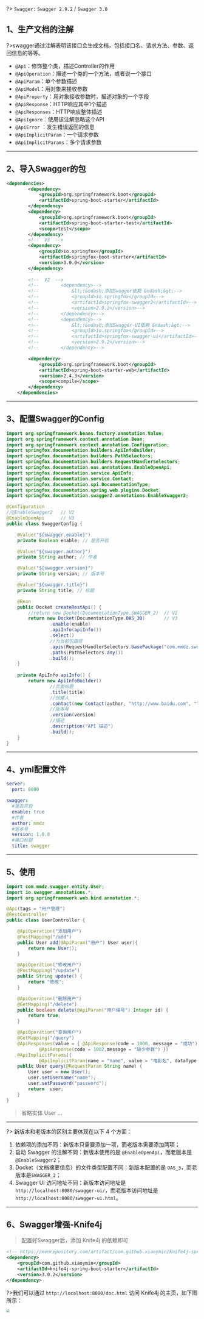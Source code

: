 ?> `Swagger:`       `Swagger 2.9.2` / `Swagger 3.0`

## 1、生产文档的注解

?>swagger通过注解表明该接口会生成文档，包括接口名、请求方法、参数、返回信息的等等。

- `@Api`：修饰整个类，描述Controller的作用
- `@ApiOperation`：描述一个类的一个方法，或者说一个接口
- `@ApiParam`：单个参数描述
- `@ApiModel`：用对象来接收参数
- `@ApiProperty`：用对象接收参数时，描述对象的一个字段
- `@ApiResponse`：HTTP响应其中1个描述
- `@ApiResponses`：HTTP响应整体描述
- `@ApiIgnore`：使用该注解忽略这个API
- `@ApiError` ：发生错误返回的信息
- `@ApiImplicitParam`：一个请求参数
- `@ApiImplicitParams`：多个请求参数

------

## 2、导入Swagger的包

```xml
<dependencies>
        <dependency>
            <groupId>org.springframework.boot</groupId>
            <artifactId>spring-boot-starter</artifactId>
        </dependency>
        <dependency>
            <groupId>org.springframework.boot</groupId>
            <artifactId>spring-boot-starter-test</artifactId>
            <scope>test</scope>
        </dependency>
		<!--  V3  -->
        <dependency>
            <groupId>io.springfox</groupId>
            <artifactId>springfox-boot-starter</artifactId>
            <version>3.0.0</version>
        </dependency>
    
    	<!--  V2  -->
        <!--        <dependency>-->
        <!--            &lt;!&ndash;添加Swagger依赖 &ndash;&gt;-->
        <!--            <groupId>io.springfox</groupId>-->
        <!--            <artifactId>springfox-swagger2</artifactId>-->
        <!--            <version>2.9.2</version>-->
        <!--        </dependency>-->
        <!--        <dependency>-->
        <!--            &lt;!&ndash;添加Swagger-UI依赖 &ndash;&gt;-->
        <!--            <groupId>io.springfox</groupId>-->
        <!--            <artifactId>springfox-swagger-ui</artifactId>-->
        <!--            <version>2.9.2</version>-->
        <!--        </dependency>-->

        <dependency>
            <groupId>org.springframework.boot</groupId>
            <artifactId>spring-boot-starter-web</artifactId>
            <version>2.4.3</version>
            <scope>compile</scope>
        </dependency>
    </dependencies>
```

------

## 3、配置Swagger的Config

```java
import org.springframework.beans.factory.annotation.Value;
import org.springframework.context.annotation.Bean;
import org.springframework.context.annotation.Configuration;
import springfox.documentation.builders.ApiInfoBuilder;
import springfox.documentation.builders.PathSelectors;
import springfox.documentation.builders.RequestHandlerSelectors;
import springfox.documentation.oas.annotations.EnableOpenApi;
import springfox.documentation.service.ApiInfo;
import springfox.documentation.service.Contact;
import springfox.documentation.spi.DocumentationType;
import springfox.documentation.spring.web.plugins.Docket;
import springfox.documentation.swagger2.annotations.EnableSwagger2;

@Configuration
//@EnableSwagger2   // V2
@EnableOpenApi	    // V3
public class SwaggerConfig {

    @Value("${swagger.enable}")
    private Boolean enable; // 是否开启

    @Value("${swagger.author}")
    private String author; // 作者

    @Value("${swagger.version}")
    private String version; // 版本号

    @Value("${swagger.title}")
    private String title; // 标题

    @Bean
    public Docket createRestApi() {
        //return new Docket(DocumentationType.SWAGGER_2)  // V2
        return new Docket(DocumentationType.OAS_30)       // V3
                .enable(enable)
                .apiInfo(apiInfo())
                .select()
                //为当前包路径
                .apis(RequestHandlerSelectors.basePackage("com.mmdz.swagger.controller"))
                .paths(PathSelectors.any())
                .build();
    }
    
    private ApiInfo apiInfo() {
        return new ApiInfoBuilder()
                //页面标题
                .title(title)
                //创建人
                .contact(new Contact(author, "http://www.baidu.com", ""))
                //版本号
                .version(version)
                //描述
                .description("API 描述")
                .build();
    }
}
```

------

## 4、yml配置文件

```yml
server:
  port: 8000

swagger:
  #是否开启
  enable: true
  #作者
  author: mmdz
  #版本号
  version: 1.0.0
  #接口标题
  title: swagger

```

------

## 5、使用

```java
import com.mmdz.swagger.entity.User;
import io.swagger.annotations.*;
import org.springframework.web.bind.annotation.*;

@Api(tags = "用户管理")
@RestController
public class UserController {

    @ApiOperation("添加用户")
    @PostMapping("/add")
    public User add(@ApiParam("用户") User user){
        return new User();
    }

    @ApiOperation("修改用户")
    @PostMapping("/update")
    public String update() {
        return "修改";
    }

    @ApiOperation("删除用户")
    @GetMapping("/delete")
    public boolean delete(@ApiParam("用户编号") Integer id) {
        return true;
    }

    @ApiOperation("查询用户")
    @GetMapping("/query")
    @ApiResponses(value = { @ApiResponse(code = 1000, message = "成功"), @ApiResponse(code = 1001, message = "失败"),
            @ApiResponse(code = 1002,message = "缺少参数") })
    @ApiImplicitParams({
            @ApiImplicitParam(name = "name", value = "电影名", dataType = "String", paramType = "query", required = true),})
    public User query(@RequestParam String name) {
        User user = new User();
        user.setUsername("name");
        user.setPassword("password");
        return  user;
    }
}
```

> 省略实体 User ...

------

?> 新版本和老版本的区别主要体现在以下 4 个方面：

1. 依赖项的添加不同：新版本只需要添加一项，而老版本需要添加两项；
2. 启动 Swagger 的注解不同：新版本使用的是 `@EnableOpenApi`，而老版本是 `@EnableSwagger2`；
3. Docket（文档摘要信息）的文件类型配置不同：新版本配置的是 `OAS_3`，而老版本是`SWAGGER_2`；
4. Swagger UI 访问地址不同：新版本访问地址是 `http://localhost:8080/swagger-ui/`，而老版本访问地址是 `http://localhost:8080/swagger-ui.html`。

------

## 6、Swagger增强-Knife4j

> 配置好Swagger后，添加 Knife4j 的依赖即可

```xml
<!-- https://mvnrepository.com/artifact/com.github.xiaoymin/knife4j-spring-boot-starter -->
<dependency>
    <groupId>com.github.xiaoymin</groupId>
    <artifactId>knife4j-spring-boot-starter</artifactId>
    <version>3.0.2</version>
</dependency>
```

?>我们可以通过 `http://localhost:8080/doc.html` 访问 Knife4j 的主页，如下图所示：

<img style="display: block; margin: 0 auto;zoom: 50%;" src="blog/sprintboot/常用maven包/picture/微信图片_20210322135256.png"/>